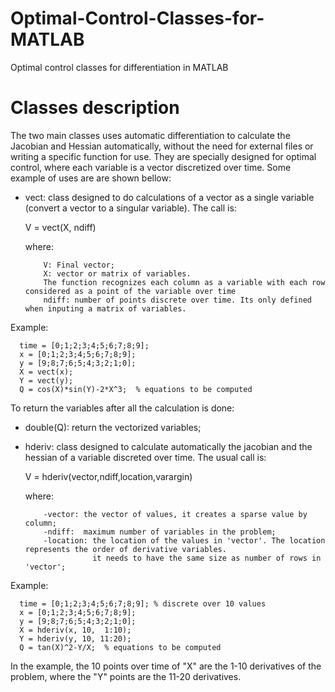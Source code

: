 # Optimal-Control-Classes-for-MATLAB
Optimal control classes for differentiation in MATLAB

# Classes description
The two main classes uses automatic differentiation to calculate the Jacobian and Hessian automatically, without the need for external files or writing a specific function for use. They are specially designed for optimal control, where each variable is a vector discretized over time. Some example of uses are are shown bellow:

- vect: class designed to do calculations of a vector as a single variable (convert a vector to a singular variable). The call is:

     V = vect(X, ndiff)
     
     where:
     
          V: Final vector;
          X: vector or matrix of variables.
          The function recognizes each column as a variable with each row considered as a point of the variable over time
          ndiff: number of points discrete over time. Its only defined when inputing a matrix of variables.
 
 Example:
 
      time = [0;1;2;3;4;5;6;7;8;9];
      x = [0;1;2;3;4;5;6;7;8;9];
      y = [9;8;7;6;5;4;3;2;1;0];
      X = vect(x);
      Y = vect(y);
      Q = cos(X)*sin(Y)-2*X^3;  % equations to be computed
      
To return the variables after all the calculation is done:

- double(Q): return the vectorized variables;

- hderiv: class designed to calculate automatically the jacobian and the hessian of a variable discreted over time. The usual call is:

     V = hderiv(vector,ndiff,location,varargin)
     
     where:
     
          -vector: the vector of values, it creates a sparse value by column;
          -ndiff:  maximum number of variables in the problem;
          -location: the location of the values in 'vector'. The location represents the order of derivative variables.
                     it needs to have the same size as number of rows in 'vector';
     
 Example:
 
      time = [0;1;2;3;4;5;6;7;8;9]; % discrete over 10 values
      x = [0;1;2;3;4;5;6;7;8;9];
      y = [9;8;7;6;5;4;3;2;1;0];
      X = hderiv(x, 10,  1:10);
      Y = hderiv(y, 10, 11:20);
      Q = tan(X)^2-Y/X;  % equations to be computed
      
 In the example, the 10 points over time of "X" are the 1-10 derivatives of the problem, where the "Y" points are the 11-20 derivatives.
